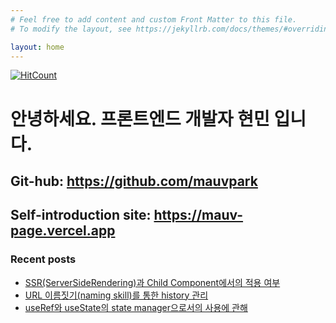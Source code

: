 ```yaml
---
# Feel free to add content and custom Front Matter to this file.
# To modify the layout, see https://jekyllrb.com/docs/themes/#overriding-theme-defaults

layout: home
---
```

[![HitCount](https://hits.dwyl.com/mauvpark/mauvparkgithubio.svg?style=flat&show=unique)](http://hits.dwyl.com/mauvpark/mauvparkgithubio)
# 안녕하세요. 프론트엔드 개발자 현민 입니다.

## Git-hub: <https://github.com/mauvpark>

## Self-introduction site: <https://mauv-page.vercel.app>

### Recent posts

- [SSR(ServerSideRendering)과 Child Component에서의 적용 여부](docs/React/2022-05-11-about-ssr-and-child-ssr.md)
- [URL 이름짓기(naming skill)를 통한 history 관리](docs/Javascript/2022-05-04-history-management-with-url-naming-skill.md)
- [useRef와 useState의 state manager으로서의 사용에 관해](docs/React/2022-05-03-useref-and-usestate-use-cases-as-a-state-manager.md)

<script src="https://utteranc.es/client.js"
        repo="mauvpark/mauvpark.github.io" 
        issue-term="pathname"
        theme="github-light"
        label="comment"
        crossorigin="anonymous"
        async>
</script>
